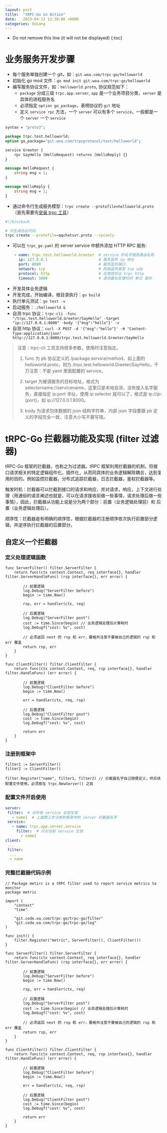 ```yaml
---
layout: post
title:  "tRPC-Go in Action"
date:   2023-04-13 12:30:00 +0800
categories: GoLang
---
```


* Do not remove this line (it will not be displayed)
{:toc}


# 业务服务开发步骤

* 每个服务单独创建一个 git，如：`git.woa.com/trpc-go/helloworld`
* 初始化 go mod 文件：`go mod init git.woa.com/trpc-go/helloworld`
* 编写服务协议文件，如：`helloworld.proto`, 协议规范如下：
    * `package` 分成三级 `trpc.app.server`, `app` 是一个业务项目分类，`server` 是具体的进程服务名
    * 必须指定 `option go_package`，表明协议的 `git` 地址
    * 定义 `service rpc` 方法，一个 `server` 可以有多个 `service`，一般都是一个 `server` 一个 `service`

``` proto
syntax = "proto3";

package trpc.test.helloworld;
option go_package="git.woa.com/trpcprotocol/test/helloworld";

service Greeter {
    rpc SayHello (HelloRequest) returns (HelloReply) {}
}

message HelloRequest {
    string msg = 1;
}

message HelloReply {
    string msg = 1;
}
```

* 通过命令行生成服务模型：`trpc create --protofile=helloworld.proto`（首先需要先[安装 trpc 工具](https://git.woa.com/trpc-go/trpc-go-cmdline)）

``` bash
#!/bin/bash

# 只生成协议代码
trpc create --protofile=qqchatsvr.proto --rpconly
```

* 可以在 `trpc_go.yaml` 的 server service 中额外添加 HTTP RPC 服务:

``` yaml
    - name: trpc.test.helloworld.Greeter  # service 的名字服务路由名称
      ip: 127.0.0.1                       # 服务监听 ip 地址
      port: 8080                          # 服务监听端口
      network: tcp                        # 网络监听类型 tcp udp
      protocol: http                      # 应用层协议 trpc http
      timeout: 1000                       # 请求最长处理时间 单位 毫秒
```

* 开发具体业务逻辑
* 开发完成，开始编译，根目录执行：`go build`
* 执行单元测试：`go test -v`
* 启动服务：`./helloworld &`
* 自测 trpc 协议：`trpc-cli -func "/trpc.test.helloworld.Greeter/SayHello" -target "ip://127.0.0.1:8000" -body '{"msg":"hello"}' -v`
* 自测 http 协议：`curl -X POST -d '{"msg":"hello"}' -H "Content-Type:application/json" http://127.0.0.1:8080/trpc.test.helloworld.Greeter/SayHello`

> 注意：trpc-cli 工具支持很多参数，使用时注意指定。
>
> 1. func 为 pb 协议定义的 /package.service/method，如上面的 helloworld.proto，则为 /trpc.test.helloworld.Greeter/SayHello，千万注意：不是 yaml 里面配置的 service。
>
> 2. target 为被调服务的目标地址，格式为 selectorname://servicename，这里只是本地自测，没有接入名字服务，直接指定 ip:port 寻址，使用 ip selector 就可以了，格式是 ip://${ip}:${port}，如 ip://127.0.0.1:8000。
>
> 3. body 为请求包体数据的 json 结构字符串，内部 json 字段要跟 pb 定义的字段完全一致，注意大小写不要写错。


# tRPC-Go 拦截器功能及实现 (filter 过滤器)

tRPC-Go 框架的拦截器，也称之为过滤器。tRPC 框架利用拦截器的机制，将接口请求相关的特定逻辑组件化，插件化，从而同具体的业务逻辑解除耦合，达到复用的目的。例如监控拦截器，分布式追踪拦截器，日志拦截器，鉴权拦截器等。

触发时机：拦截器可以拦截到接口的请求和响应，并对请求，响应，上下文进行处理（用通俗的语言阐述也就是，可以在请求接收前做一些事情，请求处理后做一些事情），因此，拦截器从功能上说是分为两个部分：前置（业务逻辑处理前）和 后置（业务逻辑处理后）。

顺序性：拦截器是有明确的顺序性，根据拦截器的注册顺序依次执行前置部分逻辑，并逆序执行拦截器的后置部分。

## 自定义一个拦截器

### 定义处理逻辑函数

``` golang
func ServerFilter() filter.ServerFilter {
	return func(ctx context.Context, req interface{}, handler filter.ServerHandleFunc) (rsp interface{}, err error) {

		// 前置逻辑
		log.Debug("ServerFilter before")
		begin := time.Now()

		rsp, err = handler(ctx, req)

		// 后置逻辑
		log.Debug("ServerFilter post")
		cost := time.Since(begin) // 业务逻辑处理后计算耗时
		log.Debugf("cost: %v", cost)

		// 必须返回 next 的 rsp 和 err，要格外注意不要被自己的逻辑的 rsp 和 err 覆盖
		return rsp, err
	}
}

func ClientFilter() filter.ClientFilter {
	return func(ctx context.Context, req, rsp interface{}, handler filter.HandleFunc) (err error) {

		// 前置逻辑
		log.Debug("ClientFilter before")
		begin := time.Now()

		err = handler(ctx, req, rsp)

		// 后置逻辑
		log.Debug("ClientFilter post")
		cost := time.Since(begin)
		log.Debugf("cost: %v", cost)

		return err
	}
}
```

### 注册到框架中

``` golang
filter1 := ServerFilter()
filter2 := ClientFilter()

filter.Register("name", filter1, filter2) // 拦截器名字自己随便定义，供后续配置文件使用，必须放在 trpc.NewServer() 之前
```

### 配置文件开启使用

``` yaml
server:
 filter:  # 对所有 service 全部生效
   - name1  # 上面第三步注册到框架中的 server 拦截器名字
 service:
   - name: trpc.app.server.service
     filter:  # 只对当前 service 生效
       - name2
client:
 ...
 filter:
  ...
  - name

```

### 完整拦截器代码示例

``` golang
// Package metirc is a tRPC filter used to report service metrics to monitor
package metric

import (
	"context"
	"time"

	"git.code.oa.com/trpc-go/trpc-go/filter"
	"git.code.oa.com/trpc-go/trpc-go/log"
)

func init() {
	filter.Register("metric", ServerFilter(), ClientFilter())
}

func ServerFilter() filter.ServerFilter {
	return func(ctx context.Context, req interface{}, handler filter.ServerHandleFunc) (rsp interface{}, err error) {

		// 前置逻辑
		log.Debug("ServerFilter before")
		begin := time.Now()

		rsp, err = handler(ctx, req)

		// 后置逻辑
		log.Debug("ServerFilter post")
		cost := time.Since(begin) // 业务逻辑处理后计算耗时
		log.Debugf("cost: %v", cost)

		// 必须返回 next 的 rsp 和 err，要格外注意不要被自己的逻辑的 rsp 和 err 覆盖
		return rsp, err
	}
}

func ClientFilter() filter.ClientFilter {
	return func(ctx context.Context, req, rsp interface{}, handler filter.HandleFunc) (err error) {

		// 前置逻辑
		log.Debug("ClientFilter before")
		begin := time.Now()

		err = handler(ctx, req, rsp)

		// 后置逻辑
		log.Debug("ClientFilter post")
		cost := time.Since(begin)
		log.Debugf("cost: %v", cost)

		return err
	}
}
```